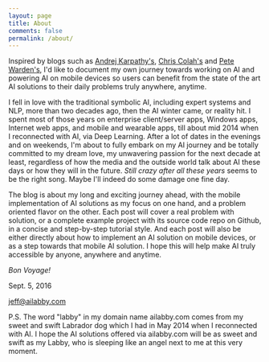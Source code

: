 ```yaml
---
layout: page
title: About
comments: false
permalink: /about/
---
```


Inspired by blogs such as [Andrej Karpathy's](http://karpathy.github.io/), [Chris Colah's](http://colah.github.io/) and [Pete Warden's](http://petewarden.com/), I'd like to document my own journey towards working on AI and powering AI on mobile devices so users can benefit from the state of the art AI solutions to their daily problems truly anywhere, anytime.

I fell in love with the traditional symbolic AI, including expert systems and NLP, more than two decades ago, then the AI winter came, or reality hit. I spent most of those years on enterprise client/server apps, Windows apps, Internet web apps, and mobile and wearable apps, till about mid 2014 when I reconnected with AI, via Deep Learning. After a lot of dates in the evenings and on weekends, I'm about to fully embark on my AI journey and be totally committed to my dream love, my unwavering passion for the next decade at least, regardless of how the media and the outside world talk about AI these days or how they will in the future. *Still crazy after all these years* seems to be the right song. Maybe I'll indeed do some damage one fine day.

The blog is about my long and exciting journey ahead, with the mobile implementation of AI solutions as my focus on one hand, and a problem oriented flavor on the other. Each post will cover a real problem with solution, or a complete example project with its source code repo on Github, in a concise and step-by-step tutorial style. And each post will also be either directly about how to implement an AI solution on mobile devices, or as a step towards that mobile AI solution. I hope this will help make AI truly accessible by anyone, anywhere and anytime. 

*Bon Voyage!*

Sept. 5, 2016

jeff@ailabby.com

P.S. The word "labby" in my domain name ailabby.com comes from my sweet and swift Labrador dog which I had in May 2014 when I reconnected with AI. I hope the AI solutions offered via ailabby.com will be as sweet and swift as my Labby, who is sleeping like an angel next to me at this very moment.
